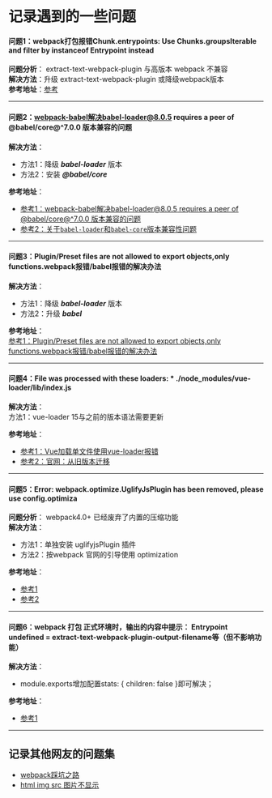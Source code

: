 记录遇到的一些问题
=========================================
#### 问题1：webpack打包报错Chunk.entrypoints: Use Chunks.groupsIterable and filter by instanceof Entrypoint instead  
**问题分析**： extract-text-webpack-plugin 与高版本 webpack 不兼容  
**解决方法**：升级 extract-text-webpack-plugin 或降级webpack版本  
**参考地址**：[参考](https://blog.csdn.net/qq_35585701/article/details/81041584)
*************************************************
#### 问题2：webpack-babel解决babel-loader@8.0.5 requires a peer of @babel/core@^7.0.0 版本兼容的问题
**解决方法**：  
+ 方法1：降级 ***babel-loader*** 版本  
+ 方法2：安装 ***@babel/core***  

**参考地址**：
 * [参考1：webpack-babel解决babel-loader@8.0.5 requires a peer of @babel/core@^7.0.0 版本兼容的问题](https://blog.csdn.net/qq_34979346/article/details/99983375)
 * [参考2：关于`babel-loader`和`babel-core`版本兼容性问题](https://www.cnblogs.com/codebook/p/10285475.html)

*************************************************
#### 问题3：Plugin/Preset files are not allowed to export objects,only functions.webpack报错/babel报错的解决办法
**解决方法**：  
+ 方法1：降级 ***babel-loader*** 版本  
+ 方法2：升级 ***babel***  
  
**参考地址**：  
 [参考1：Plugin/Preset files are not allowed to export objects,only functions.webpack报错/babel报错的解决办法](https://www.jianshu.com/p/7d26443001b9)

*************************************************
#### 问题4：File was processed with these loaders: * ./node_modules/vue-loader/lib/index.js
**解决方法**：  
方法1：vue-loader 15与之前的版本语法需要更新

**参考地址**：  
 + [参考1：Vue加载单文件使用vue-loader报错](https://blog.csdn.net/zyx527734377/article/details/98640617)
 + [参考2：官网：从旧版本迁移](https://vue-loader.vuejs.org/migrating.html#notable-breaking-changes)
*************************************************

#### 问题5：Error: webpack.optimize.UglifyJsPlugin has been removed, please use config.optimiza
**问题分析**： webpack4.0+  已经废弃了内置的压缩功能  
**解决方法**：  
+ 方法1：单独安装 uglifyjsPlugin 插件
+ 方法2：按webpack 官网的引导使用 optimization  

**参考地址**：  
 + [参考1](https://www.cnblogs.com/planetwithpig/p/11904870.html)
 + [参考2](https://blog.csdn.net/cominglately/article/details/89525175)

*************************************************



#### 问题6：webpack 打包 正式环境时，输出的内容中提示：  Entrypoint undefined = extract-text-webpack-plugin-output-filename等（但不影响功能）

**解决方法**：  
+ module.exports增加配置stats: { children: false }即可解决；  
  
**参考地址**：  
 + [参考1](https://www.cnblogs.com/guangzhou11/p/11427354.html)  

*************************************************


## 记录其他网友的问题集
+ [webpack踩坑之路](https://www.jianshu.com/p/ceaf950a027b)
+ [html img src 图片不显示](https://blog.csdn.net/zc135565/article/details/104166781)
